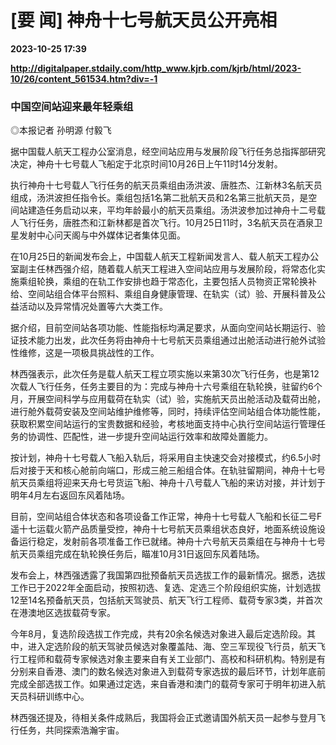 # [要 闻] 神舟十七号航天员公开亮相

**2023-10-25 17:39**

**http://digitalpaper.stdaily.com/http_www.kjrb.com/kjrb/html/2023-10/26/content_561534.htm?div=-1**

### 中国空间站迎来最年轻乘组

 ◎本报记者 孙明源 付毅飞

 据中国载人航天工程办公室消息，经空间站应用与发展阶段飞行任务总指挥部研究决定，神舟十七号载人飞船定于北京时间10月26日上午11时14分发射。

 执行神舟十七号载人飞行任务的航天员乘组由汤洪波、唐胜杰、江新林3名航天员组成，汤洪波担任指令长。乘组包括1名第二批航天员和2名第三批航天员，是空间站建造任务启动以来，平均年龄最小的航天员乘组。汤洪波参加过神舟十二号载人飞行任务，唐胜杰和江新林都是首次飞行。10月25日11时，3名航天员在酒泉卫星发射中心问天阁与中外媒体记者集体见面。

 在10月25日的新闻发布会上，中国载人航天工程新闻发言人、载人航天工程办公室副主任林西强介绍，随着载人航天工程进入空间站应用与发展阶段，将常态化实施乘组轮换，乘组的在轨工作安排也趋于常态化，主要包括人员物资正常轮换补给、空间站组合体平台照料、乘组自身健康管理、在轨实（试）验、开展科普及公益活动以及异常情况处置等六大类工作。

 据介绍，目前空间站各项功能、性能指标均满足要求，从面向空间站长期运行、验证技术能力出发，此次任务将由神舟十七号航天员乘组通过出舱活动进行舱外试验性维修，这是一项极具挑战性的工作。

 林西强表示，此次任务是载人航天工程立项实施以来第30次飞行任务，也是第12次载人飞行任务，任务主要目的为：完成与神舟十六号乘组在轨轮换，驻留约6个月，开展空间科学与应用载荷在轨实（试）验，实施航天员出舱活动及载荷出舱，进行舱外载荷安装及空间站维护维修等，同时，持续评估空间站组合体功能性能，获取积累空间站运行的宝贵数据和经验，考核地面支持中心执行空间站运行管理任务的协调性、匹配性，进一步提升空间站运行效率和故障处置能力。

 按计划，神舟十七号载人飞船入轨后，将采用自主快速交会对接模式，约6.5小时后对接于天和核心舱前向端口，形成三舱三船组合体。在轨驻留期间，神舟十七号航天员乘组将迎来天舟七号货运飞船、神舟十八号载人飞船的来访对接，并计划于明年4月左右返回东风着陆场。

 目前，空间站组合体状态和各项设备工作正常，神舟十七号载人飞船和长征二号F遥十七运载火箭产品质量受控，神舟十七号航天员乘组状态良好，地面系统设施设备运行稳定，发射前各项准备工作已就绪。神舟十六号航天员乘组在与神舟十七号航天员乘组完成在轨轮换任务后，瞄准10月31日返回东风着陆场。

 发布会上，林西强透露了我国第四批预备航天员选拔工作的最新情况。据悉，选拔工作已于2022年全面启动，按照初选、复选、定选三个阶段组织实施，计划选拔12至14名预备航天员，包括航天驾驶员、航天飞行工程师、载荷专家3类，并首次在港澳地区选拔载荷专家。

 今年8月，复选阶段选拔工作完成，共有20余名候选对象进入最后定选阶段。其中，进入定选阶段的航天驾驶员候选对象覆盖陆、海、空三军现役飞行员，航天飞行工程师和载荷专家候选对象主要来自有关工业部门、高校和科研机构。特别是有分别来自香港、澳门的数名候选对象进入到载荷专家选拔的最后环节，计划年底前完成全部选拔工作。如果通过定选，来自香港和澳门的载荷专家可于明年初进入航天员科研训练中心。

 林西强还提及，待相关条件成熟后，我国将会正式邀请国外航天员一起参与登月飞行任务，共同探索浩瀚宇宙。